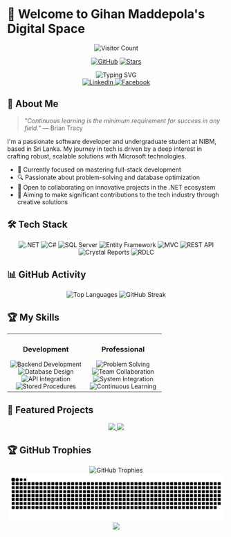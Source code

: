 # 👋 Welcome to Gihan Maddepola's Digital Space

<div align="center">
  
  ![Visitor Count](https://komarev.com/ghpvc/?username=GihanMaddepola&color=6F36D1&style=flat-square&label=Visitors)
  
  [![GitHub](https://img.shields.io/github/followers/GihanMaddepola?logo=github&style=for-the-badge&color=6F36D1&labelColor=black)](https://github.com/GihanMaddepola?tab=followers)
  [![Stars](https://img.shields.io/github/stars/GihanMaddepola?logo=github&style=for-the-badge&color=6F36D1&labelColor=black)](https://github.com/GihanMaddepola?tab=stars)
  
</div>

<div align="center">
  <img src="https://readme-typing-svg.herokuapp.com?font=Fira+Code&size=28&duration=3000&pause=1000&color=6F36D1&center=true&vCenter=true&width=600&lines=Full-Stack+Software+Developer;NIBM+Undergraduate;Problem+Solver;.NET+%26+SQL+Server+Specialist" alt="Typing SVG" />
</div>

<div align="center">
  <a href="https://linkedin.com/in/gihan-maddepola-0270721a0">
    <img src="https://img.shields.io/badge/LinkedIn-0077B5?style=for-the-badge&logo=linkedin&logoColor=white" alt="LinkedIn" />
  </a>
  <a href="https://www.facebook.com/asitha.saranga.9">
    <img src="https://img.shields.io/badge/Facebook-1877F2?style=for-the-badge&logo=facebook&logoColor=white" alt="Facebook" />
  </a>
</div>

## 💫 About Me

> *"Continuous learning is the minimum requirement for success in any field."* — Brian Tracy

I'm a passionate software developer and undergraduate student at NIBM, based in Sri Lanka. My journey in tech is driven by a deep interest in crafting robust, scalable solutions with Microsoft technologies.

- 🚀 Currently focused on mastering full-stack development
- 🔍 Passionate about problem-solving and database optimization
- 🤝 Open to collaborating on innovative projects in the .NET ecosystem
- 🎯 Aiming to make significant contributions to the tech industry through creative solutions

## 🛠️ Tech Stack

<div align="center">
  <img src="https://img.shields.io/badge/.NET-512BD4?style=for-the-badge&logo=.net&logoColor=white" alt=".NET" />
  <img src="https://img.shields.io/badge/C%23-239120?style=for-the-badge&logo=c-sharp&logoColor=white" alt="C#" />
  <img src="https://img.shields.io/badge/SQL%20Server-CC2927?style=for-the-badge&logo=microsoft-sql-server&logoColor=white" alt="SQL Server" />
  <img src="https://img.shields.io/badge/Entity%20Framework-68217A?style=for-the-badge&logo=.net&logoColor=white" alt="Entity Framework" />
  <img src="https://img.shields.io/badge/MVC-007ACC?style=for-the-badge&logo=.net&logoColor=white" alt="MVC" />
  <img src="https://img.shields.io/badge/REST%20API-FF6C37?style=for-the-badge&logo=postman&logoColor=white" alt="REST API" />
  <img src="https://img.shields.io/badge/Crystal%20Reports-4285F4?style=for-the-badge&logo=google-analytics&logoColor=white" alt="Crystal Reports" />
  <img src="https://img.shields.io/badge/RDLC-00599C?style=for-the-badge&logo=microsoft&logoColor=white" alt="RDLC" />
</div>

## 📊 GitHub Activity

<div align="center">
  <img src="https://github-readme-stats.vercel.app/api/top-langs/?username=GihanMaddepola&theme=radical&hide_border=true&include_all_commits=true&count_private=true&layout=compact" alt="Top Languages" width="320" />
  <img src="https://github-readme-streak-stats.herokuapp.com/?user=GihanMaddepola&theme=radical&hide_border=true" alt="GitHub Streak" width="420" />
</div>

## 🏆 My Skills

<table>
  <tr>
    <td width="50%" valign="top">
      <h3 align="center">Development</h3>
      <div align="center">
        <img src="https://img.shields.io/badge/Backend%20Development-6F36D1?style=for-the-badge" alt="Backend Development" /><br/>
        <img src="https://img.shields.io/badge/Database%20Design-00758F?style=for-the-badge" alt="Database Design" /><br/>
        <img src="https://img.shields.io/badge/API%20Integration-FF8C00?style=for-the-badge" alt="API Integration" /><br/>
        <img src="https://img.shields.io/badge/Stored%20Procedures-00758F?style=for-the-badge" alt="Stored Procedures" />
      </div>
    </td>
    <td width="50%" valign="top">
      <h3 align="center">Professional</h3>
      <div align="center">
        <img src="https://img.shields.io/badge/Problem%20Solving-2ECC71?style=for-the-badge" alt="Problem Solving" /><br/>
        <img src="https://img.shields.io/badge/Team%20Collaboration-1F618D?style=for-the-badge" alt="Team Collaboration" /><br/>
        <img src="https://img.shields.io/badge/System%20Integration-FF8C00?style=for-the-badge" alt="System Integration" /><br/>
        <img src="https://img.shields.io/badge/Continuous%20Learning-F39C12?style=for-the-badge" alt="Continuous Learning" />
      </div>
    </td>
  </tr>
</table>

## 📌 Featured Projects

<div align="center">
  <a href="https://github.com/GihanMaddepola/project1">
    <img src="https://github-readme-stats.vercel.app/api/pin/?username=GihanMaddepola&repo=project1&theme=radical&hide_border=true" />
  </a>
  <a href="https://github.com/GihanMaddepola/project2">
    <img src="https://github-readme-stats.vercel.app/api/pin/?username=GihanMaddepola&repo=project2&theme=radical&hide_border=true" />
  </a>
</div>

## 🏆 GitHub Trophies

<div align="center">
  <img src="https://github-profile-trophy.vercel.app/?username=GihanMaddepola&theme=radical&no-frame=true&no-bg=false&margin-w=4&row=1" alt="GitHub Trophies" />
</div>

<div align="center">
  <img src="https://raw.githubusercontent.com/platane/snk/output/github-contribution-grid-snake-dark.svg" alt="Snake animation" />
</div>

<div align="center">
  <img src="https://capsule-render.vercel.app/api?type=waving&color=6F36D1&height=120&section=footer" />
</div>
